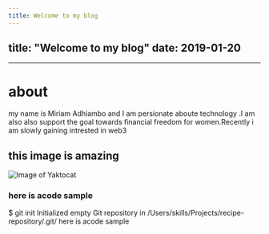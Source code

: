 ```yaml
---
title: Welcome to my blog
---
```

title: "Welcome to my blog"
date: 2019-01-20
---

---
# about
my name is Miriam Adhiambo and I am persionate aboute technology .I am also also support the goal towards financial freedom for women.Recently i am slowly gaining intrested in web3
## this image is amazing
![Image of Yaktocat](https://octodex.github.com/images/yaktocat.png)

### here is acode sample
$ git init
Initialized empty Git repository in /Users/skills/Projects/recipe-repository/.git/ here is acode sample

